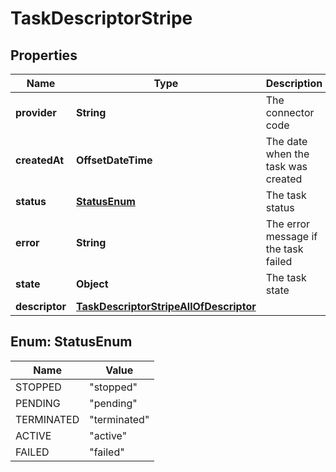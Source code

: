 

# TaskDescriptorStripe


## Properties

| Name | Type | Description | Notes |
|------------ | ------------- | ------------- | -------------|
|**provider** | **String** | The connector code |  [optional] |
|**createdAt** | **OffsetDateTime** | The date when the task was created |  [optional] |
|**status** | [**StatusEnum**](#StatusEnum) | The task status |  [optional] |
|**error** | **String** | The error message if the task failed |  [optional] |
|**state** | **Object** | The task state |  [optional] |
|**descriptor** | [**TaskDescriptorStripeAllOfDescriptor**](TaskDescriptorStripeAllOfDescriptor.md) |  |  [optional] |



## Enum: StatusEnum

| Name | Value |
|---- | -----|
| STOPPED | &quot;stopped&quot; |
| PENDING | &quot;pending&quot; |
| TERMINATED | &quot;terminated&quot; |
| ACTIVE | &quot;active&quot; |
| FAILED | &quot;failed&quot; |



